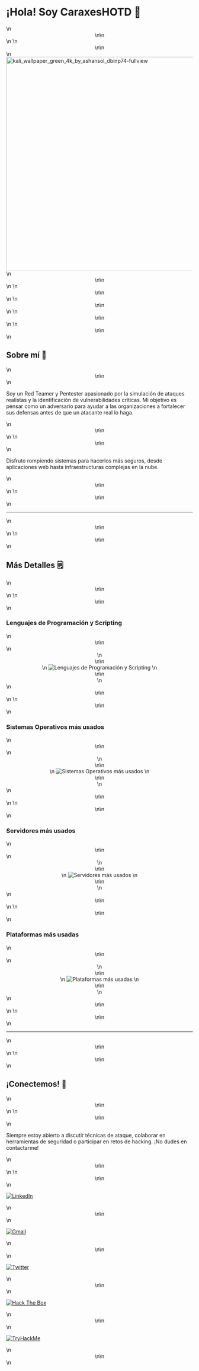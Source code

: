 # ¡Hola! Soy CaraxesHOTD 🐍

<!-- START_SECTION:forked-repos -->\n<div align="center">\n\n</div>\n<!-- END_SECTION:forked-repos -->


<!-- START_SECTION:forked-repos -->\n<div align="center">\n\n</div>\n<!-- END_SECTION:forked-repos -->
<img width="1024" height="576" alt="kali_wallpaper_green_4k_by_ashansol_dbinp74-fullview" src="https://github.com/user-attachments/assets/117b1123-e314-4feb-9564-a3ed26938708" />

<!-- START_SECTION:forked-repos -->\n<div align="center">\n\n</div>\n<!-- END_SECTION:forked-repos -->


<!-- START_SECTION:forked-repos -->\n<div align="center">\n\n</div>\n<!-- END_SECTION:forked-repos -->


<!-- START_SECTION:forked-repos -->\n<div align="center">\n\n</div>\n<!-- END_SECTION:forked-repos -->


<!-- START_SECTION:forked-repos -->\n<div align="center">\n\n</div>\n<!-- END_SECTION:forked-repos -->


<!-- START_SECTION:forked-repos -->\n<div align="center">\n\n</div>\n<!-- END_SECTION:forked-repos -->
## Sobre mí 🔎

<!-- START_SECTION:forked-repos -->\n<div align="center">\n\n</div>\n<!-- END_SECTION:forked-repos -->
Soy un Red Teamer y Pentester apasionado por la simulación de ataques realistas y la identificación de vulnerabilidades críticas. Mi objetivo es pensar como un adversario para ayudar a las organizaciones a fortalecer sus defensas antes de que un atacante real lo haga.

<!-- START_SECTION:forked-repos -->\n<div align="center">\n\n</div>\n<!-- END_SECTION:forked-repos -->


<!-- START_SECTION:forked-repos -->\n<div align="center">\n\n</div>\n<!-- END_SECTION:forked-repos -->
Disfruto rompiendo sistemas para hacerlos más seguros, desde aplicaciones web hasta infraestructuras complejas en la nube.

<!-- START_SECTION:forked-repos -->\n<div align="center">\n\n</div>\n<!-- END_SECTION:forked-repos -->


<!-- START_SECTION:forked-repos -->\n<div align="center">\n\n</div>\n<!-- END_SECTION:forked-repos -->
---

<!-- START_SECTION:forked-repos -->\n<div align="center">\n\n</div>\n<!-- END_SECTION:forked-repos -->


<!-- START_SECTION:forked-repos -->\n<div align="center">\n\n</div>\n<!-- END_SECTION:forked-repos -->
## Más Detalles 🗒️

<!-- START_SECTION:forked-repos -->\n<div align="center">\n\n</div>\n<!-- END_SECTION:forked-repos -->


<!-- START_SECTION:forked-repos -->\n<div align="center">\n\n</div>\n<!-- END_SECTION:forked-repos -->
### Lenguajes de Programación y Scripting

<!-- START_SECTION:forked-repos -->\n<div align="center">\n\n</div>\n<!-- END_SECTION:forked-repos -->
<div align="center">

<!-- START_SECTION:forked-repos -->\n<div align="center">\n\n</div>\n<!-- END_SECTION:forked-repos -->
  <img src="https://skillicons.dev/icons?i=py,bash,powershell,js,postgres,php,html" alt="Lenguajes de Programación y Scripting"/>

<!-- START_SECTION:forked-repos -->\n<div align="center">\n\n</div>\n<!-- END_SECTION:forked-repos -->
</div>

<!-- START_SECTION:forked-repos -->\n<div align="center">\n\n</div>\n<!-- END_SECTION:forked-repos -->


<!-- START_SECTION:forked-repos -->\n<div align="center">\n\n</div>\n<!-- END_SECTION:forked-repos -->
### Sistemas Operativos más usados

<!-- START_SECTION:forked-repos -->\n<div align="center">\n\n</div>\n<!-- END_SECTION:forked-repos -->
<div align="center">

<!-- START_SECTION:forked-repos -->\n<div align="center">\n\n</div>\n<!-- END_SECTION:forked-repos -->
  <img src="https://skillicons.dev/icons?i=windows,linux,kali" alt="Sistemas Operativos más usados"/>

<!-- START_SECTION:forked-repos -->\n<div align="center">\n\n</div>\n<!-- END_SECTION:forked-repos -->
</div>

<!-- START_SECTION:forked-repos -->\n<div align="center">\n\n</div>\n<!-- END_SECTION:forked-repos -->


<!-- START_SECTION:forked-repos -->\n<div align="center">\n\n</div>\n<!-- END_SECTION:forked-repos -->
### Servidores más usados

<!-- START_SECTION:forked-repos -->\n<div align="center">\n\n</div>\n<!-- END_SECTION:forked-repos -->
<div align="center">

<!-- START_SECTION:forked-repos -->\n<div align="center">\n\n</div>\n<!-- END_SECTION:forked-repos -->
  <img src="https://skillicons.dev/icons?i=aws,nginx,cloudflare" alt="Servidores más usados"/>

<!-- START_SECTION:forked-repos -->\n<div align="center">\n\n</div>\n<!-- END_SECTION:forked-repos -->
</div>

<!-- START_SECTION:forked-repos -->\n<div align="center">\n\n</div>\n<!-- END_SECTION:forked-repos -->


<!-- START_SECTION:forked-repos -->\n<div align="center">\n\n</div>\n<!-- END_SECTION:forked-repos -->
### Plataformas más usadas

<!-- START_SECTION:forked-repos -->\n<div align="center">\n\n</div>\n<!-- END_SECTION:forked-repos -->
<div align="center">

<!-- START_SECTION:forked-repos -->\n<div align="center">\n\n</div>\n<!-- END_SECTION:forked-repos -->
  <img src="https://skillicons.dev/icons?i=github,git,docker" alt="Plataformas más usadas"/>

<!-- START_SECTION:forked-repos -->\n<div align="center">\n\n</div>\n<!-- END_SECTION:forked-repos -->
</div>

<!-- START_SECTION:forked-repos -->\n<div align="center">\n\n</div>\n<!-- END_SECTION:forked-repos -->


<!-- START_SECTION:forked-repos -->\n<div align="center">\n\n</div>\n<!-- END_SECTION:forked-repos -->
---

<!-- START_SECTION:forked-repos -->\n<div align="center">\n\n</div>\n<!-- END_SECTION:forked-repos -->


<!-- START_SECTION:forked-repos -->\n<div align="center">\n\n</div>\n<!-- END_SECTION:forked-repos -->
## ¡Conectemos! 🤝

<!-- START_SECTION:forked-repos -->\n<div align="center">\n\n</div>\n<!-- END_SECTION:forked-repos -->


<!-- START_SECTION:forked-repos -->\n<div align="center">\n\n</div>\n<!-- END_SECTION:forked-repos -->
Siempre estoy abierto a discutir técnicas de ataque, colaborar en herramientas de seguridad o participar en retos de hacking. ¡No dudes en contactarme!

<!-- START_SECTION:forked-repos -->\n<div align="center">\n\n</div>\n<!-- END_SECTION:forked-repos -->


<!-- START_SECTION:forked-repos -->\n<div align="center">\n\n</div>\n<!-- END_SECTION:forked-repos -->
[![LinkedIn](https://img.shields.io/badge/LinkedIn-%230077B5.svg?style=for-the-badge&logo=linkedin&logoColor=white)](https://www.linkedin.com/in/tu-perfil/)

<!-- START_SECTION:forked-repos -->\n<div align="center">\n\n</div>\n<!-- END_SECTION:forked-repos -->
[![Gmail](https://img.shields.io/badge/Gmail-D14836?style=for-the-badge&logo=gmail&logoColor=white)](mailto:tu.email@gmail.com)

<!-- START_SECTION:forked-repos -->\n<div align="center">\n\n</div>\n<!-- END_SECTION:forked-repos -->
[![Twitter](https://img.shields.io/badge/Twitter-%231DA1F2.svg?style=for-the-badge&logo=Twitter&logoColor=white)](https://twitter.com/tu_usuario)

<!-- START_SECTION:forked-repos -->\n<div align="center">\n\n</div>\n<!-- END_SECTION:forked-repos -->
[![Hack The Box](https://img.shields.io/badge/Hack%20The%20Box-%239FEF00?style=for-the-badge&logo=HackTheBox&logoColor=black)](https://app.hackthebox.com/profile/TU_PERFIL) <!-- Opcional: Añade tu perfil de HTB -->

<!-- START_SECTION:forked-repos -->\n<div align="center">\n\n</div>\n<!-- END_SECTION:forked-repos -->
[![TryHackMe](https://img.shields.io/badge/TryHackMe-%23212C36?style=for-the-badge&logo=TryHackMe&logoColor=white)](https://tryhackme.com/p/TU_PERFIL) <!-- Opcional: Añade tu perfil de THM -->

<!-- START_SECTION:forked-repos -->\n<div align="center">\n\n</div>\n<!-- END_SECTION:forked-repos -->
